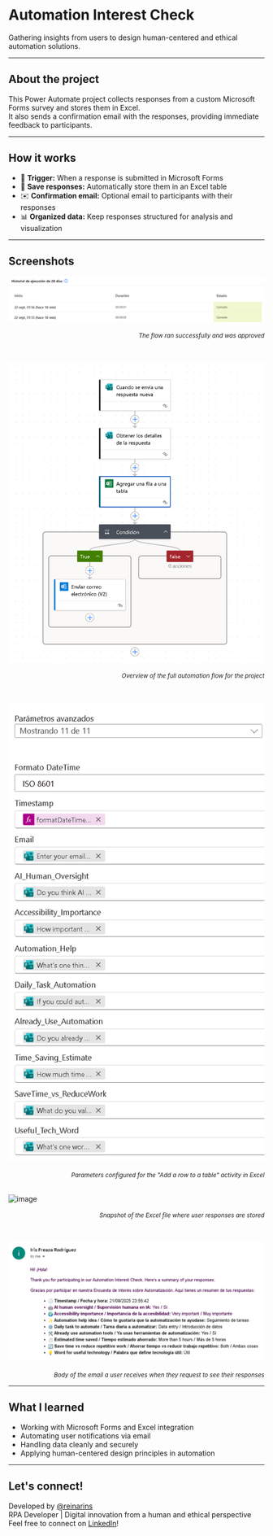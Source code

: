 # Automation Interest Check

Gathering insights from users to design human-centered and ethical automation solutions.  

---

## About the project

This Power Automate project collects responses from a custom Microsoft Forms survey and stores them in Excel.  
It also sends a confirmation email with the responses, providing immediate feedback to participants.  

---

## How it works

- 📝 **Trigger:** When a response is submitted in Microsoft Forms 
- 💾 **Save responses:** Automatically store them in an Excel table 
- ✉️ **Confirmation email:** Optional email to participants with their responses
- 📊 **Organized data:** Keep responses structured for analysis and visualization 

---

## Screenshots

![Flow Overview](screenshots/01status.png)  
<p align="right"><small><i>The flow ran successfully and was approved</i></small></p>
<br>

![Flow Overview](screenshots/02flow_screenshot.png)  
<p align="right"><small><i>Overview of the full automation flow for the project</i></small></p>
<br>

![Flow Overview](screenshots/03parameters_screenshot.png)
<p align="right"><small><i>Parameters configured for the "Add a row to a table" activity in Excel</i></small></p>
<br>

<img width="3356" height="376" alt="image" src="https://github.com/user-attachments/assets/0443ea16-00b2-41fe-90db-2d5682eed259" />
<p align="right"><small><i>Snapshot of the Excel file where user responses are stored</i></small></p>
<br>

![Flow Overview](screenshots/05mail_screenshot.png)  
<p align="right"><small><i>Body of the email a user receives when they request to see their responses</i></small></p>

---

## What I learned

- Working with Microsoft Forms and Excel integration
- Automating user notifications via email 
- Handling data cleanly and securely
- Applying human-centered design principles in automation

---

## Let's connect!

Developed by <a href="https://github.com/reinarins">@reinarins</a>
<br>
RPA Developer | Digital innovation from a human and ethical perspective
<br>
Feel free to connect on <a href="https://www.linkedin.com/in/irisfrro/">LinkedIn</a>!
